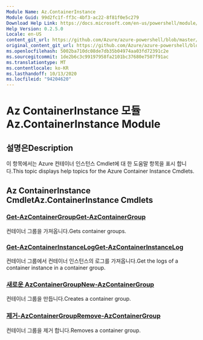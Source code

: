 ```yaml
---
Module Name: Az.ContainerInstance
Module Guid: 99d2fc1f-ff3c-4bf3-ac22-8f81f0e5c279
Download Help Link: https://docs.microsoft.com/en-us/powershell/module/az.containerinstance
Help Version: 0.2.5.0
Locale: en-US
content_git_url: https://github.com/Azure/azure-powershell/blob/master/src/ContainerInstance/ContainerInstance/help/Az.ContainerInstance.md
original_content_git_url: https://github.com/Azure/azure-powershell/blob/master/src/ContainerInstance/ContainerInstance/help/Az.ContainerInstance.md
ms.openlocfilehash: 5002ba710dc08de7db35b04974aa03fd72391c2e
ms.sourcegitcommit: 1de2b6c3c99197958fa2101bc37680e7507f91ac
ms.translationtype: MT
ms.contentlocale: ko-KR
ms.lasthandoff: 10/13/2020
ms.locfileid: "94204620"
---
```

# <span data-ttu-id="13c09-101">Az ContainerInstance 모듈</span><span class="sxs-lookup"><span data-stu-id="13c09-101">Az.ContainerInstance Module</span></span>
## <span data-ttu-id="13c09-102">설명은</span><span class="sxs-lookup"><span data-stu-id="13c09-102">Description</span></span>
<span data-ttu-id="13c09-103">이 항목에서는 Azure 컨테이너 인스턴스 Cmdlet에 대 한 도움말 항목을 표시 합니다.</span><span class="sxs-lookup"><span data-stu-id="13c09-103">This topic displays help topics for the Azure Container Instance Cmdlets.</span></span>

## <span data-ttu-id="13c09-104">Az ContainerInstance Cmdlet</span><span class="sxs-lookup"><span data-stu-id="13c09-104">Az.ContainerInstance Cmdlets</span></span>
### [<span data-ttu-id="13c09-105">Get-AzContainerGroup</span><span class="sxs-lookup"><span data-stu-id="13c09-105">Get-AzContainerGroup</span></span>](Get-AzContainerGroup.md)
<span data-ttu-id="13c09-106">컨테이너 그룹을 가져옵니다.</span><span class="sxs-lookup"><span data-stu-id="13c09-106">Gets container groups.</span></span>

### [<span data-ttu-id="13c09-107">Get-AzContainerInstanceLog</span><span class="sxs-lookup"><span data-stu-id="13c09-107">Get-AzContainerInstanceLog</span></span>](Get-AzContainerInstanceLog.md)
<span data-ttu-id="13c09-108">컨테이너 그룹에서 컨테이너 인스턴스의 로그를 가져옵니다.</span><span class="sxs-lookup"><span data-stu-id="13c09-108">Get the logs of a container instance in a container group.</span></span>

### [<span data-ttu-id="13c09-109">새로운 AzContainerGroup</span><span class="sxs-lookup"><span data-stu-id="13c09-109">New-AzContainerGroup</span></span>](New-AzContainerGroup.md)
<span data-ttu-id="13c09-110">컨테이너 그룹을 만듭니다.</span><span class="sxs-lookup"><span data-stu-id="13c09-110">Creates a container group.</span></span>

### [<span data-ttu-id="13c09-111">제거-AzContainerGroup</span><span class="sxs-lookup"><span data-stu-id="13c09-111">Remove-AzContainerGroup</span></span>](Remove-AzContainerGroup.md)
<span data-ttu-id="13c09-112">컨테이너 그룹을 제거 합니다.</span><span class="sxs-lookup"><span data-stu-id="13c09-112">Removes a container group.</span></span>

